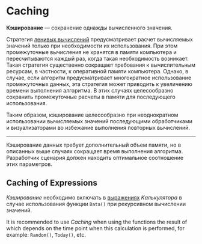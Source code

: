 # Caching

**Кэширование** — сохранение однажды вычисленного значения.

Стратегия [ленивых вычислений](https://wiki.loginom.ru/articles/lazy-evaluation.html) предусматривает расчет вычисляемых значений только при необходимости их использования. При этом промежуточные вычисления не хранятся в памяти компьютера и пересчитываются каждый раз, когда такая необходимость возникает. Такая стратегия существенно сокращает требования к вычислительным ресурсам, в частности, к оперативной памяти компьютера. Однако, в случае, если алгоритм предусматривает многократное использование промежуточных данных, эта стратегия может приводить к увеличению времени выполнения алгоритма. В этих случаях целесообразно сохранить промежуточные расчеты в памяти для последующего использования.

Таким образом, кэширование целесообразно при неоднократном использовании вычисляемых значений последующими обработчиками и визуализаторами во избежание выполнения повторных вычислений.

---

Кэширование данных требует дополнительный объем памяти, но в описанных выше случаях сокращает время выполнения алгоритма. Разработчик сценария должен находить оптимальное соотношение этих параметров.

## Caching of Expressions

*Кэширование* необходимо включать в [выражениях](../processors/transformation/calc/expression.md) *Калькулятора* в случае использования функции `Data()` при рекурсивном вычислении значений.

It is recommended to use *Caching* when using the functions the result of which depends on the time point when this calculation is performed, for example: `Random()`, `Today()`, etc.
